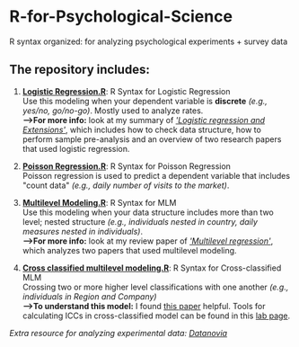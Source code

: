 # R-for-Psychological-Science
R syntax organized: for analyzing psychological experiments + survey data

## The repository includes:
1. [**Logistic Regression.R**](https://github.com/yyklee/R-for-Psychological-Science/blob/main/Logistic%20Regression.R): R Syntax for Logistic Regression <br />
      Use this modeling when your dependent variable is **discrete** _(e.g., yes/no, go/no-go)_. Mostly used to analyze rates. <br /> **-->For more info:** look at my summary of [_'Logistic regression and Extensions'_](https://github.com/yyklee/R-for-Psychological-Science/blob/main/Logistic%20Regression%20Review.pdf), which includes how to check data structure, how to perform sample pre-analysis and an overview of two research papers that used logistic regression.

2. [**Poisson Regression.R**](https://github.com/yyklee/R-for-Psychological-Science/blob/main/Poisson%20Regression.R): R Syntax for Poisson Regression<br />
      Poisson regression is used to predict a dependent variable that includes "count data" _(e.g., daily number of visits to the market)_. 

3. [**Multilevel Modeling.R**](https://github.com/yyklee/R-for-Psychological-Science/blob/main/Multilevel%20Modeling.R): R Syntax for MLM <br />
      Use this modeling when your data structure includes more than two level; nested structure _(e.g., individuals nested in country, daily measures nested in individuals)_. <br /> **-->For more info:**  look at my review paper of [_'Multilevel regression'_](https://github.com/yyklee/R-for-Psychological-Science/blob/main/Multilevel%20Modeling_research_review.pdf), which analyzes two papers that used multilevel modeling. 

4. [**Cross classified multilevel modeling.R**](https://github.com/yyklee/R-for-Psychological-Science/blob/main/Cross%20classified%20multilevel%20modeling.R): R Syntax for Cross-classified MLM<br />
      Crossing two or more higher level classifications with one another _(e.g., individuals in Region and Company)_<br />**-->To understand this model:**  I found [this paper](https://doi.apa.org/doiLanding?doi=10.1037%2Fpspi0000160) helpful. Tools for calculating ICCs in cross-classified model can be found in this [lab page](http://hehmanlab.org/toolbox).

*Extra resource for analyzing experimental data: [Datanovia](https://www.datanovia.com/en/)*
